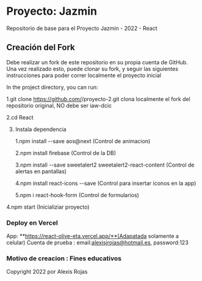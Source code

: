 # Proyecto: Jazmin

Repositorio de base para el Proyecto Jazmin - 2022 - React

## Creación del Fork

Debe realizar un fork de este repositorio en su propia cuenta de GitHub. Una vez realizado esto, puede clonar su fork, y seguir las siguientes instrucciones para poder correr localmente el proyecto inicial

In the project directory, you can run:

1.git clone https://github.com/<UsuarioGitHub>/proyecto-2.git clona localmente el fork del repositorio original, <UsuarioGitHub> NO debe ser iaw-dcic

2.cd React

3. Instala dependencia

   1.npm install --save aos@next (Control de animacion)

   2.npm install firebase (Control de la DB)

   3.npm install --save sweetalert2 sweetalert2-react-content (Control de alertas en pantallas)

   4.npm install react-icons --save (Control para insertar iconos en la app)

   5.npm i react-hook-form (Control de formularios)

4.npm start (Inicializiar proyecto)

### Deploy en Vercel

App: **https://react-olive-eta.vercel.app/**(Adapatada solamente a celular)
Cuenta de prueba : email:alexisjrojas@hotmail.es, password:123

### Motivo de creacion : Fines educativos

Copyright 2022 por Alexis Rojas
